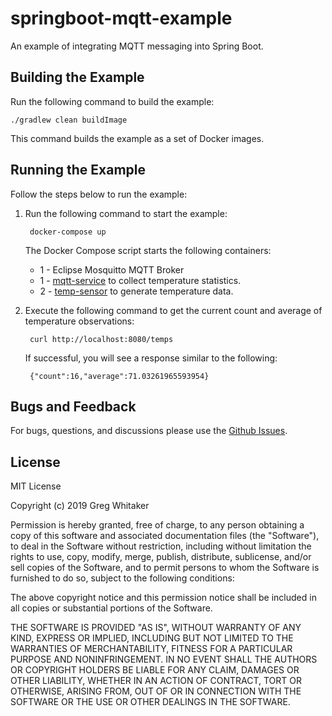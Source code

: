 # springboot-mqtt-example
An example of integrating MQTT messaging into Spring Boot.

## Building the Example
Run the following command to build the example:

    ./gradlew clean buildImage
    
This command builds the example as a set of Docker images.

## Running the Example
Follow the steps below to run the example:

1. Run the following command to start the example:

        docker-compose up
        
   The Docker Compose script starts the following containers:
   
   * 1 - Eclipse Mosquitto MQTT Broker
   * 1 - [mqtt-service](mqtt-service) to collect temperature statistics.
   * 2 - [temp-sensor](temp-sensor) to generate temperature data.
        
2. Execute the following command to get the current count and average of temperature observations:

        curl http://localhost:8080/temps
        
    If successful, you will see a response similar to the following:

        {"count":16,"average":71.03261965593954}
    
## Bugs and Feedback
For bugs, questions, and discussions please use the [Github Issues](https://github.com/gregwhitaker/springboot-mqtt-example/issues).

## License
MIT License

Copyright (c) 2019 Greg Whitaker

Permission is hereby granted, free of charge, to any person obtaining a copy
of this software and associated documentation files (the "Software"), to deal
in the Software without restriction, including without limitation the rights
to use, copy, modify, merge, publish, distribute, sublicense, and/or sell
copies of the Software, and to permit persons to whom the Software is
furnished to do so, subject to the following conditions:

The above copyright notice and this permission notice shall be included in all
copies or substantial portions of the Software.

THE SOFTWARE IS PROVIDED "AS IS", WITHOUT WARRANTY OF ANY KIND, EXPRESS OR
IMPLIED, INCLUDING BUT NOT LIMITED TO THE WARRANTIES OF MERCHANTABILITY,
FITNESS FOR A PARTICULAR PURPOSE AND NONINFRINGEMENT. IN NO EVENT SHALL THE
AUTHORS OR COPYRIGHT HOLDERS BE LIABLE FOR ANY CLAIM, DAMAGES OR OTHER
LIABILITY, WHETHER IN AN ACTION OF CONTRACT, TORT OR OTHERWISE, ARISING FROM,
OUT OF OR IN CONNECTION WITH THE SOFTWARE OR THE USE OR OTHER DEALINGS IN THE
SOFTWARE.